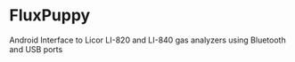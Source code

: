 # FluxPuppy
Android Interface to Licor LI-820 and LI-840 gas analyzers using Bluetooth and USB ports
